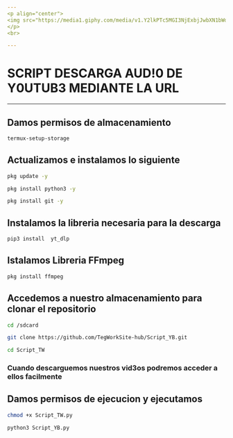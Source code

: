 ```yaml
---
<p align="center">
<img src="https://media1.giphy.com/media/v1.Y2lkPTc5MGI3NjExbjJwbXN1bWdwa2RzZHlidTNyZ3VjdjBkaHJzcGF3Y2JqdW45YWIwaCZlcD12MV9pbnRlcm5hbF9naWZfYnlfaWQmY3Q9Zw/tHIRLHtNwxpjIFqPdV/giphy.gif" width="260" height="260"/>
</p>
<br>

---
```


# SCRIPT DESCARGA AUD!0 DE Y0UTUB3 MEDIANTE LA URL

---

## Damos permisos de almacenamiento
```bash
termux-setup-storage
```
## Actualizamos e instalamos lo siguiente 
```bash
pkg update -y
```
```bash
pkg install python3 -y
```
```bash
pkg install git -y
```

## Instalamos la libreria necesaria para la descarga
```bash
pip3 install  yt_dlp
```
## Istalamos Libreria FFmpeg
```bash
pkg install ffmpeg
```
## Accedemos a nuestro almacenamiento para clonar el repositorio
```bash
cd /sdcard
```
```bash
git clone https://github.com/TegWorkSite-hub/Script_YB.git
```
```bash
cd Script_TW
```
### Cuando descarguemos nuestros vid3os podremos acceder a ellos facilmente
## Damos permisos de ejecucion y ejecutamos
```bash
chmod +x Script_TW.py
```
```bash
python3 Script_YB.py
```
